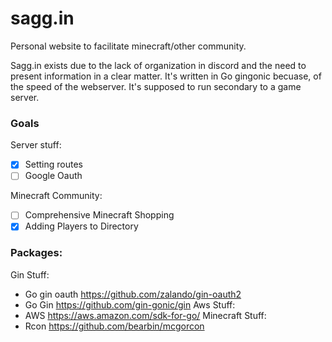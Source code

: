 # sagg.in

Personal website to facilitate minecraft/other community.

Sagg.in exists due to the lack of organization in discord and the need to present information in a clear matter.
It's written in Go gingonic becuase, of the speed of the webserver. It's supposed to run secondary to a game server.


### Goals

Server stuff:
- [x] Setting routes
- [ ] Google Oauth

Minecraft Community:
- [ ] Comprehensive Minecraft Shopping
- [x] Adding Players to Directory

### Packages:

Gin Stuff:
- Go gin oauth https://github.com/zalando/gin-oauth2
- Go Gin https://github.com/gin-gonic/gin
Aws Stuff:
- AWS https://aws.amazon.com/sdk-for-go/
Minecraft Stuff:
- Rcon https://github.com/bearbin/mcgorcon



